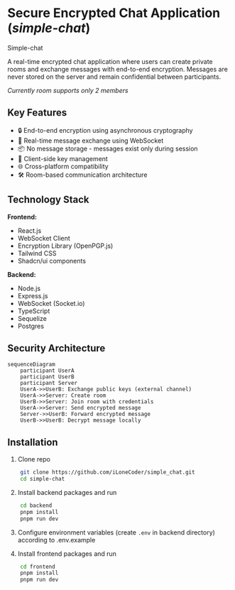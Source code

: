 
# Secure Encrypted Chat Application (*simple-chat*)

Simple-chat

A real-time encrypted chat application where users can create private rooms and exchange messages with end-to-end encryption. Messages are never stored on the server and remain confidential between participants.

*Currently room supports only 2 members*


## Key Features

- 🔒 End-to-end encryption using asynchronous cryptography
- 🚀 Real-time message exchange using WebSocket
- 📦 No message storage - messages exist only during session
- 🔑 Client-side key management
- 🌐 Cross-platform compatibility
- 🛠️ Room-based communication architecture

## Technology Stack

**Frontend:**
- React.js
- WebSocket Client
- Encryption Library (OpenPGP.js)
- Tailwind CSS
- Shadcn/ui components

**Backend:**
- Node.js
- Express.js
- WebSocket (Socket.io)
- TypeScript
- Sequelize
- Postgres

## Security Architecture

```mermaid
sequenceDiagram
    participant UserA
    participant UserB
    participant Server
    UserA->>UserB: Exchange public keys (external channel)
    UserA->>Server: Create room
    UserB->>Server: Join room with credentials
    UserA->>Server: Send encrypted message
    Server->>UserB: Forward encrypted message
    UserB->>UserB: Decrypt message locally
```

## Installation

 1. Clone repo 
```bash
    git clone https://github.com/iLoneCoder/simple_chat.git
    cd simple-chat
   ```

 2. Install backend packages and run
```bash
    cd backend
    pnpm install
    pnpm run dev
```
 3. Configure environment variables (create `.env` in backend directory) according to .env.example

 4. Install frontend packages and run
```bash
    cd frontend
    pnpm install
    pnpm run dev
```


